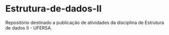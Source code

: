 # Estrutura-de-dados-II
Repositório destinado a publicação de atividades da disciplina de Estrutura de dados II - UFERSA.
